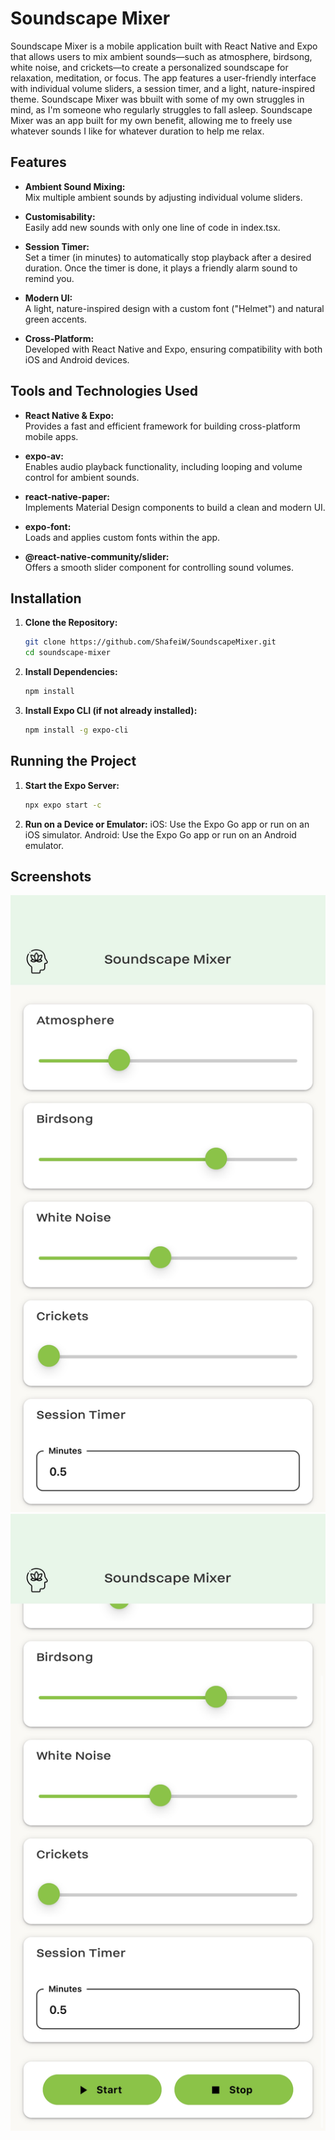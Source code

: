 # Soundscape Mixer

Soundscape Mixer is a mobile application built with React Native and Expo that allows users to mix ambient sounds—such as atmosphere, birdsong, white noise, and crickets—to create a personalized soundscape for relaxation, meditation, or focus. The app features a user-friendly interface with individual volume sliders, a session timer, and a light, nature-inspired theme. Soundscape Mixer was bbuilt with some of my own struggles in mind, as I'm someone who regularly struggles to fall asleep. Soundscape Mixer was an app built for my own benefit, allowing me to freely use whatever sounds I like for whatever duration to help me relax. 

## Features

- **Ambient Sound Mixing:**  
  Mix multiple ambient sounds by adjusting individual volume sliders.

- **Customisability:**  
  Easily add new sounds with only one line of code in index.tsx.
  
- **Session Timer:**  
  Set a timer (in minutes) to automatically stop playback after a desired duration. Once the timer is done, it plays a friendly alarm sound to remind you. 

- **Modern UI:**  
  A light, nature-inspired design with a custom font ("Helmet") and natural green accents.

- **Cross-Platform:**  
  Developed with React Native and Expo, ensuring compatibility with both iOS and Android devices.

## Tools and Technologies Used

- **React Native & Expo:**  
  Provides a fast and efficient framework for building cross-platform mobile apps.

- **expo-av:**  
  Enables audio playback functionality, including looping and volume control for ambient sounds.

- **react-native-paper:**  
  Implements Material Design components to build a clean and modern UI.

- **expo-font:**  
  Loads and applies custom fonts within the app.

- **@react-native-community/slider:**  
  Offers a smooth slider component for controlling sound volumes.

## Installation

1. **Clone the Repository:**

   ```bash
   git clone https://github.com/ShafeiW/SoundscapeMixer.git
   cd soundscape-mixer
   ```
2. **Install Dependencies:**   

   ```bash
   npm install
   ```

3. **Install Expo CLI (if not already installed):** 

   ```bash
   npm install -g expo-cli
   ```

## Running the Project 

1. **Start the Expo Server:**

   ```bash
   npx expo start -c
   ```

2. **Run on a Device or Emulator:**
iOS: Use the Expo Go app or run on an iOS simulator.
Android: Use the Expo Go app or run on an Android emulator.

## Screenshots 
![Main Interface](screenshots/mixer1.png)
![Main Interface](screenshots/mixer2.png)

